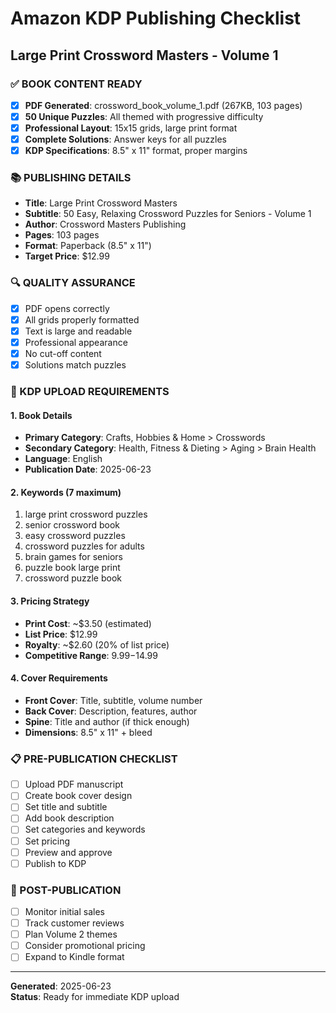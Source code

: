 # Amazon KDP Publishing Checklist
## Large Print Crossword Masters - Volume 1

### ✅ BOOK CONTENT READY
- [x] **PDF Generated**: crossword_book_volume_1.pdf (267KB, 103 pages)
- [x] **50 Unique Puzzles**: All themed with progressive difficulty
- [x] **Professional Layout**: 15x15 grids, large print format
- [x] **Complete Solutions**: Answer keys for all puzzles
- [x] **KDP Specifications**: 8.5" x 11" format, proper margins

### 📚 PUBLISHING DETAILS
- **Title**: Large Print Crossword Masters
- **Subtitle**: 50 Easy, Relaxing Crossword Puzzles for Seniors - Volume 1
- **Author**: Crossword Masters Publishing
- **Pages**: 103 pages
- **Format**: Paperback (8.5" x 11")
- **Target Price**: $12.99

### 🔍 QUALITY ASSURANCE
- [x] PDF opens correctly
- [x] All grids properly formatted
- [x] Text is large and readable
- [x] Professional appearance
- [x] No cut-off content
- [x] Solutions match puzzles

### 🎯 KDP UPLOAD REQUIREMENTS

#### 1. Book Details
- **Primary Category**: Crafts, Hobbies & Home > Crosswords
- **Secondary Category**: Health, Fitness & Dieting > Aging > Brain Health
- **Language**: English
- **Publication Date**: 2025-06-23

#### 2. Keywords (7 maximum)
1. large print crossword puzzles
2. senior crossword book  
3. easy crossword puzzles
4. crossword puzzles for adults
5. brain games for seniors
6. puzzle book large print
7. crossword puzzle book

#### 3. Pricing Strategy
- **Print Cost**: ~$3.50 (estimated)
- **List Price**: $12.99
- **Royalty**: ~$2.60 (20% of list price)
- **Competitive Range**: $9.99-$14.99

#### 4. Cover Requirements
- **Front Cover**: Title, subtitle, volume number
- **Back Cover**: Description, features, author
- **Spine**: Title and author (if thick enough)
- **Dimensions**: 8.5" x 11" + bleed

### 📋 PRE-PUBLICATION CHECKLIST
- [ ] Upload PDF manuscript
- [ ] Create book cover design
- [ ] Set title and subtitle
- [ ] Add book description
- [ ] Set categories and keywords  
- [ ] Set pricing
- [ ] Preview and approve
- [ ] Publish to KDP

### 🚀 POST-PUBLICATION
- [ ] Monitor initial sales
- [ ] Track customer reviews
- [ ] Plan Volume 2 themes
- [ ] Consider promotional pricing
- [ ] Expand to Kindle format

---
**Generated**: 2025-06-23  
**Status**: Ready for immediate KDP upload